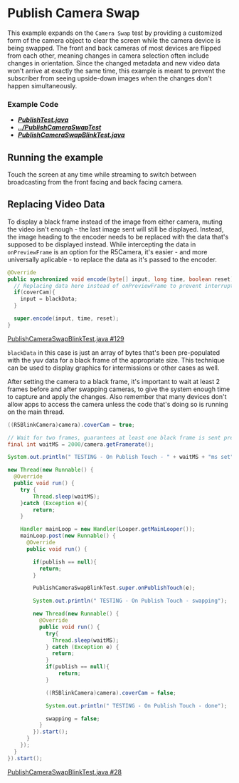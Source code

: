 # Publish Camera Swap

This example expands on the `Camera Swap` test by providing a customized form of the camera object to clear the screen while the camera device is being swapped. The front and back cameras of most devices are flipped from each other, meaning changes in camera selection often include changes in orientation. Since the changed metadata and new video data won't arrive at exactly the same time, this example is meant to prevent the subscriber from seeing upside-down images when the changes don't happen simultaneously.

### Example Code

- ***[PublishTest.java](../PublishTest/PublishTest.java)***
- ***[../PublishCameraSwapTest](PublishCameraSwapTest)***
- ***[PublishCameraSwapBlinkTest.java](PublishCameraSwapBlinkTest.java)***

## Running the example

Touch the screen at any time while streaming to switch between broadcasting from the front facing and back facing camera.

## Replacing Video Data

To display a black frame instead of the image from either camera, muting the video isn't enough - the last image sent will still be displayed. Instead, the image heading to the encoder needs to be replaced with the data that's supposed to be displayed instead. While intercepting the data in `onPreviewFrame` is an option for the R5Camera, it's easier - and more universally aplicable - to replace the data as it's passed to the encoder.

```Java
@Override
public synchronized void encode(byte[] input, long time, boolean reset) {
  // Replacing data here instead of onPreviewFrame to prevent interrupting the output buffer swaps
  if(coverCam){
    input = blackData;
  }

  super.encode(input, time, reset);
}
```

[PublishCameraSwapBlinkTest.java #129](PublishCameraSwapBlinkTest.java#L129)

`blackData` in this case is just an array of bytes that's been pre-populated with the yuv data for a black frame of the appropriate size. This technique can be used to display graphics for intermissions or other cases as well.

After setting the camera to a black frame, it's important to wait at least 2 frames before and after swapping cameras, to give the system enough time to capture and apply the changes. Also remember that many devices don't allow apps to access the camera unless the code that's doing so is running on the main thread. 

```Java
((R5BlinkCamera)camera).coverCam = true;

// Wait for two frames, guarantees at least one black frame is sent pre- and post- swap
final int waitMS = 2000/camera.getFramerate();

System.out.println(" TESTING - On Publish Touch - " + waitMS + "ms set");

new Thread(new Runnable() {
  @Override
  public void run() {
    try {
        Thread.sleep(waitMS);
    }catch (Exception e){
        return;
    }

    Handler mainLoop = new Handler(Looper.getMainLooper());
    mainLoop.post(new Runnable() {
      @Override
      public void run() {

        if(publish == null){
          return;
        }

        PublishCameraSwapBlinkTest.super.onPublishTouch(e);

        System.out.println(" TESTING - On Publish Touch - swapping");

        new Thread(new Runnable() {
          @Override
          public void run() {
            try{
              Thread.sleep(waitMS);
            } catch (Exception e) {
              return;
            }
            if(publish == null){
                return;
            }

            ((R5BlinkCamera)camera).coverCam = false;

            System.out.println(" TESTING - On Publish Touch - done");

            swapping = false;
          }
        }).start();
      }
    });
  }
}).start();
```

[PublishCameraSwapBlinkTest.java #28](PublishCameraSwapBlinkTest.java#L28)